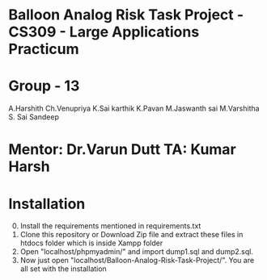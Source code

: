 # Balloon Analog Risk Task Project - CS309 - Large Applications Practicum
# Group - 13
A.Harshith
Ch.Venupriya
K.Sai karthik
K.Pavan
M.Jaswanth sai
M.Varshitha
S. Sai Sandeep

# Mentor: Dr.Varun Dutt TA: Kumar Harsh

# Installation
0) Install the requirements mentioned in requirements.txt
1) Clone this repository or Download Zip file and extract these files in htdocs folder which is inside Xampp folder
2) Open "localhost/phpmyadmin/" and import dump1.sql and dump2.sql.
3) Now just open "localhost/Balloon-Analog-Risk-Task-Project/". You are all set with the installation
